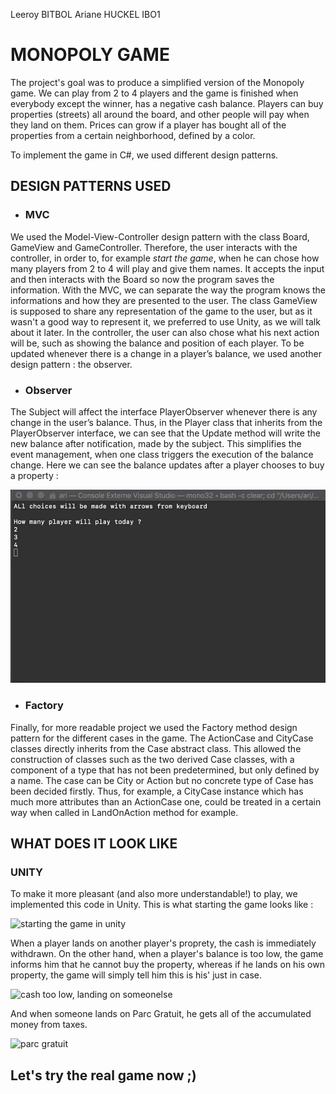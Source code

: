 
Leeroy BITBOL
Ariane HUCKEL
IBO1



# MONOPOLY GAME

The project's goal was to produce a simplified version of the Monopoly game.
We can play from 2 to 4 players and the game is finished when everybody except the winner, has a negative cash balance. Players can buy properties (streets) all around the board, and other people will pay when they land on them. Prices can grow if a player has bought all of the properties from a certain neighborhood, defined by a color.

To implement the game in C#, we used different design patterns.

## DESIGN PATTERNS USED

 * ### MVC

We used the Model-View-Controller design pattern with the class Board, GameView and GameController. Therefore, the user interacts with the controller, in order to, for example *start the game*, when he can chose how many players from 2 to 4 will play and give them names. It accepts the input and then interacts with the Board so now the program saves the information. With the MVC, we can separate the way the program knows the informations and how they are presented to the user. The class GameView is supposed to share any representation of the game to the user, but as it wasn't a good way to represent it, we preferred to use Unity, as we will talk about it later. In the controller, the user can also chose what his next action will be, such as showing the balance and position of each player. 
To be updated whenever there is a change in a player’s balance, we used another design pattern : the observer.


* ### Observer

The Subject will affect the interface PlayerObserver whenever there is any change in the user’s balance. Thus, in the Player class that inherits from the PlayerObserver interface, we can see that the Update method will write the new balance after notification, made by the subject. This simplifies the event management, when one class triggers the execution of the balance change. Here we can see the balance updates after a player chooses to buy a property :

![observer notification in Player class](notificationobserver.gif)

* ### Factory

Finally, for more readable project we used the Factory method design pattern for the different cases in the game. The ActionCase and CityCase classes directly inherits from the Case abstract class.  This allowed the construction of classes such as the two derived Case classes, with a component of a type that has not been predetermined, but only defined by a name. The case can be City or Action but no concrete type of Case has been decided firstly.
Thus, for example, a CityCase instance which has much more attributes than an ActionCase one, could be treated in a certain way when called in LandOnAction method for example.



## WHAT DOES IT LOOK LIKE

### UNITY
        
To make it more pleasant (and also more understandable!) to play, we implemented this code in Unity. This is what starting the game looks like :

![starting the game in unity](startingthegame.gif)


When a player lands on another player's proprety, the cash is immediately withdrawn.
On the other hand, when a player's balance is too low, the game informs him that he cannot buy the property, whereas if he lands on his own property, the game will simply tell him this is his' just in case.

![cash too low, landing on someonelse](actions.gif)


And when someone lands on Parc Gratuit, he gets all of the accumulated money from taxes.

![parc gratuit](parcgratuit.gif)


## Let's try the real game now ;)









